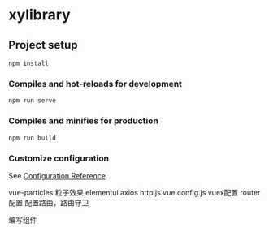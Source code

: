 # xylibrary

## Project setup
```
npm install
```

### Compiles and hot-reloads for development
```
npm run serve
```

### Compiles and minifies for production
```
npm run build
```

### Customize configuration
See [Configuration Reference](https://cli.vuejs.org/config/).


vue-particles 粒子效果
elementui
axios http.js
vue.config.js
vuex配置
router配置 配置路由，路由守卫

编写组件


